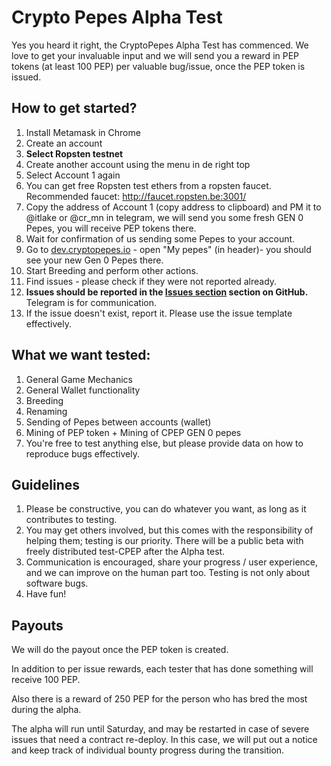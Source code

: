 # Crypto Pepes Alpha Test

Yes you heard it right, the CryptoPepes Alpha Test has commenced.
We love to get your invaluable input and we will send you a 
reward in PEP tokens (at least 100 PEP) per valuable bug/issue, once the PEP token is issued. 

## How to get started?

1. Install Metamask in Chrome
1. Create an account
1. **Select Ropsten testnet**
1. Create another account using the menu in de right top 
1. Select Account 1 again
1. You can get free Ropsten test ethers from a ropsten faucet. Recommended faucet: http://faucet.ropsten.be:3001/
1. Copy the address of Account 1 (copy address to clipboard) and PM it to @itlake or @cr_mn in telegram,
   we will send you some fresh GEN 0 Pepes, you will receive PEP tokens there.
1. Wait for confirmation of us sending some Pepes to your account.
1. Go to [dev.cryptopepes.io](https://dev.cryptopepes.io) - open "My pepes" (in header)- you 
   should see your new Gen 0 Pepes there.
1. Start Breeding and perform other actions.
1. Find issues - please check if they were not reported already.
1. **Issues should be reported in the [Issues section](https://github.com/CryptoPepes/cryptopepes-alpha-test/issues)  section on GitHub.** Telegram is for communication.
1. If the issue doesn't exist, report it. Please use the issue template effectively.


## What we want tested:

1. General Game Mechanics
1. General Wallet functionality
1. Breeding
1. Renaming
1. Sending of Pepes between accounts (wallet)
1. Mining of PEP token + Mining of CPEP GEN 0 pepes
1. You're free to test anything else, but please provide data on how to reproduce bugs effectively.


## Guidelines

1. Please be constructive, you can do whatever you want, as long as it contributes to testing.
1. You may get others involved, but this comes with the responsibility of helping them; testing is our priority.
   There will be a public beta with freely distributed test-CPEP after the Alpha test.
1. Communication is encouraged, share your progress / user experience,
   and we can improve on the human part too. Testing is not only about software bugs.
1. Have fun!


## Payouts

We will do the payout once the PEP token is created.

In addition to per issue rewards, each tester that has done something will receive 100 PEP. 

Also there is a reward of 250 PEP for the person who has bred the most during the alpha.

The alpha will run until Saturday, and may be restarted in case of severe issues that need a contract re-deploy.
In this case, we will put out a notice and keep track of individual bounty progress during the transition.

